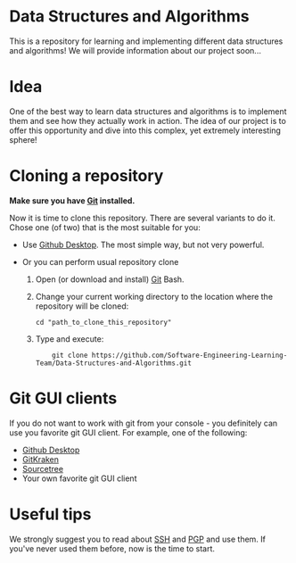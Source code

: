 # Data Structures and Algorithms
This is a repository for learning and implementing different data structures and algorithms! We will provide information about our project soon...

# Idea
One of the best way to learn data structures and algorithms is to implement them and see how they actually work in action.
The idea of our project is to offer this opportunity and dive into this complex, yet extremely interesting sphere!

# Cloning a repository
**Make sure you have [Git](https://git-scm.com/downloads) installed.**

Now it is time to clone this repository. There are several variants to do it. Chose one (of two) that is the most suitable for you:
- Use [Github Desktop](https://desktop.github.com/). The most simple way, but not very powerful.

- Or you can perform usual repository clone

    1. Open (or download and install) [Git](https://git-scm.com/downloads) Bash.

    1. Change your current working directory to the location where the repository will be cloned:
        ```console
        cd "path_to_clone_this_repository"
        ```
    1. Type and execute:
        ```console
            git clone https://github.com/Software-Engineering-Learning-Team/Data-Structures-and-Algorithms.git
        ```

# Git GUI clients
If you do not want to work with git from your console - you definitely can use you favorite git GUI client. For example, one of the following:
- [Github Desktop](https://desktop.github.com/)
- [GitKraken](https://www.gitkraken.com/)
- [Sourcetree](https://www.sourcetreeapp.com/)
- Your own favorite git GUI client

# Useful tips
We strongly suggest you to read about [SSH](https://docs.github.com/en/authentication/connecting-to-github-with-ssh) and [PGP](https://docs.github.com/en/authentication/managing-commit-signature-verification) and use them. If you've never used them before, now is the time to start.